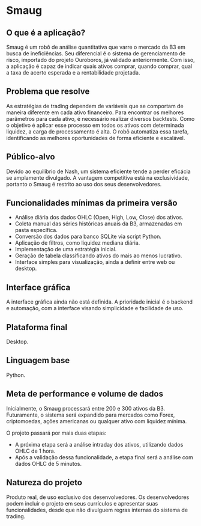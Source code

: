 # Smaug

## O que é a aplicação?  
Smaug é um robô de análise quantitativa que varre o mercado da B3 em busca de ineficiências. Seu diferencial é o sistema de gerenciamento de risco, importado do projeto Ouroboros, já validado anteriormente. Com isso, a aplicação é capaz de indicar quais ativos comprar, quando comprar, qual a taxa de acerto esperada e a rentabilidade projetada.

## Problema que resolve  
As estratégias de trading dependem de variáveis que se comportam de maneira diferente em cada ativo financeiro. Para encontrar os melhores parâmetros para cada ativo, é necessário realizar diversos backtests. Como o objetivo é aplicar esse processo em todos os ativos com determinada liquidez, a carga de processamento é alta. O robô automatiza essa tarefa, identificando as melhores oportunidades de forma eficiente e escalável.

## Público-alvo  
Devido ao equilíbrio de Nash, um sistema eficiente tende a perder eficácia se amplamente divulgado. A vantagem competitiva está na exclusividade, portanto o Smaug é restrito ao uso dos seus desenvolvedores.

## Funcionalidades mínimas da primeira versão  
- Análise diária dos dados OHLC (Open, High, Low, Close) dos ativos.  
- Coleta manual das séries históricas anuais da B3, armazenadas em pasta específica.  
- Conversão dos dados para banco SQLite via script Python.  
- Aplicação de filtros, como liquidez mediana diária.  
- Implementação de uma estratégia inicial.  
- Geração de tabela classificando ativos do mais ao menos lucrativo.  
- Interface simples para visualização, ainda a definir entre web ou desktop.

## Interface gráfica  
A interface gráfica ainda não está definida. A prioridade inicial é o backend e automação, com a interface visando simplicidade e facilidade de uso.

## Plataforma final  
Desktop.

## Linguagem base  
Python.

## Meta de performance e volume de dados  
Inicialmente, o Smaug processará entre 200 e 300 ativos da B3. Futuramente, o sistema será expandido para mercados como Forex, criptomoedas, ações americanas ou qualquer ativo com liquidez mínima.

O projeto passará por mais duas etapas:  
- A próxima etapa será a análise intraday dos ativos, utilizando dados OHLC de 1 hora.  
- Após a validação dessa funcionalidade, a etapa final será a análise com dados OHLC de 5 minutos.

## Natureza do projeto  
Produto real, de uso exclusivo dos desenvolvedores. Os desenvolvedores podem incluir o projeto em seus currículos e apresentar suas funcionalidades, desde que não divulguem regras internas do sistema de trading.
